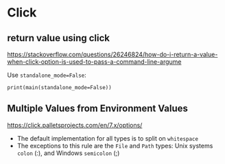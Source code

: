 # Click

## return value using click
https://stackoverflow.com/questions/26246824/how-do-i-return-a-value-when-click-option-is-used-to-pass-a-command-line-argume

Use `standalone_mode=False`:
```
print(main(standalone_mode=False))
```

## Multiple Values from Environment Values
https://click.palletsprojects.com/en/7.x/options/

- The default implementation for all types is to split on `whitespace`
- The exceptions to this rule are the `File` and `Path` types: Unix systems `colon` (:), and Windows `semicolon` (;)
